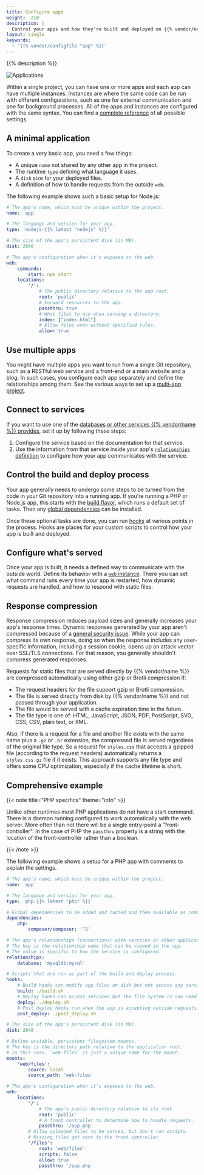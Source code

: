 ```yaml
---
title: Configure apps
weight: -210
description: |
  Control your apps and how they're built and deployed on {{% vendor/name %}} with YAML configuration.
layout: single
keywords:
  - '{{% vendor/configfile "app" %}}'
---
```


{{% description %}}

![Applications](/images/config-diagrams/applications.png "0.50")

Within a single project, you can have one or more apps and each app can have multiple instances.
Instances are where the same code can be run with different configurations,
such as one for external communication and one for background processes.
All of the apps and instances are configured with the same syntax.
You can find a [complete reference](/create-apps/app-reference/builtin-image.md) of all possible settings.

## A minimal application

To create a very basic app, you need a few things:

* A unique `name` not shared by any other app in the project.
* The runtime `type` defining what language it uses.
* A `disk` size for your deployed files.
* A definition of how to handle requests from the outside `web`.

The following example shows such a basic setup for Node.js:

<!-- @todo: code-links break the rendering. Removed for now, to revisit. -->
```yaml {configFile="app"}
# The app's name, which must be unique within the project.
name: 'app'

# The language and version for your app.
type: 'nodejs:{{% latest "nodejs" %}}'

# The size of the app's persistent disk (in MB).
disk: 2048

# The app's configuration when it's exposed to the web.
web:
    commands:
        start: npm start
    locations:
        '/':
            # The public directory relative to the app root.
            root: 'public'
            # Forward resources to the app.
            passthru: true
            # What files to use when serving a directory.
            index: ["index.html"]
            # Allow files even without specified rules.
            allow: true
```

## Use multiple apps

You might have multiple apps you want to run from a single Git repository,
such as a RESTful web service and a front-end or a main website and a blog.
In such cases, you configure each app separately and define the relationships among them.
See the various ways to set up a [multi-app project](./multi-app/_index.md).

## Connect to services

If you want to use one of the [databases or other services {{% vendor/name %}} provides](../add-services/_index.md),
set it up by following these steps:

1. Configure the service based on the documentation for that service.
1. Use the information from that service inside your app's [`relationships` definition](/create-apps/app-reference/builtin-image.md#relationships)
   to configure how your app communicates with the service.

## Control the build and deploy process

Your app generally needs to undergo some steps to be turned from the code in your Git repository into a running app.
If you're running a PHP or Node.js app, this starts with the [build flavor](/create-apps/app-reference/builtin-image.md#build),
which runs a default set of tasks.
Then any [global dependencies](/create-apps/app-reference/builtin-image.md#dependencies) can be installed.

Once these optional tasks are done, you can run [hooks](./hooks/_index.md) at various points in the process.
Hooks are places for your custom scripts to control how your app is built and deployed.

## Configure what's served

Once your app is built, it needs a defined way to communicate with the outside world.
Define its behavior with a [`web` instance](/create-apps/app-reference/builtin-image.md#web).
There you can set what command runs every time your app is restarted,
how dynamic requests are handled, and how to respond with static files.

## Response compression

Response compression reduces payload sizes and generally increases your app's response times.
Dynamic responses generated by your app aren't compressed because of a [general security issue](https://en.wikipedia.org/wiki/BREACH).
While your app can compress its own response,
doing so when the response includes any user-specific information, including a session cookie,
opens up an attack vector over SSL/TLS connections.
For that reason, you generally shouldn't compress generated responses.

Requests for static files that are served directly by {{% vendor/name %}} are compressed automatically
using either gzip or Brotli compression if:

* The request headers for the file support gzip or Brotli compression.
* The file is served directly from disk by {{% vendor/name %}} and not passed through your application.
* The file would be served with a cache expiration time in the future.
* The file type is one of: HTML, JavaScript, JSON, PDF, PostScript, SVG, CSS, CSV, plain text, or XML.

Also, if there is a request for a file and another file exists with the same name plus a `.gz` or `.br` extension,
the compressed file is served regardless of the original file type.
So a request for `styles.css` that accepts a gzipped file (according to the request headers)
automatically returns a `styles.css.gz` file if it exists.
This approach supports any file type and offers some CPU optimization, especially if the cache lifetime is short.

## Comprehensive example

{{< note title="PHP specifics" theme="info" >}}

Unlike other runtimes most PHP applications do not have a start command. There is a daemon running configured to work automatically with the web server. More often than not there will be a single entry-point a "front-controller". In the case of PHP the `passthru` property is a string with the location of the front-controller rather than a boolean.

{{< /note >}}

The following example shows a setup for a PHP app with comments to explain the settings.

```yaml {configFile="app"}
# The app's name, which must be unique within the project.
name: 'app'

# The language and version for your app.
type: 'php:{{% latest "php" %}}'

# Global dependencies to be added and cached and then available as commands.
dependencies:
    php:
        composer/composer: '^2'

# The app's relationships (connections) with services or other applications.
# The key is the relationship name that can be viewed in the app.
# The value is specific to how the service is configured.
relationships:
    database: 'mysqldb:mysql'

# Scripts that are run as part of the build and deploy process.
hooks:
    # Build hooks can modify app files on disk but not access any services like databases.
    build: ./build.sh
    # Deploy hooks can access services but the file system is now read-only.
    deploy: ./deploy.sh
    # Post deploy hooks run when the app is accepting outside requests.
    post_deploy: ./post_deploy.sh

# The size of the app's persistent disk (in MB).
disk: 2048

# Define writable, persistent filesystem mounts.
# The key is the directory path relative to the application root.
# In this case, `web-files` is just a unique name for the mount.
mounts:
    'web/files':
        source: local
        source_path: 'web-files'

# The app's configuration when it's exposed to the web.
web:
    locations:
        '/':
            # The app's public directory relative to its root.
            root: 'public'
            # A front controller to determine how to handle requests.
            passthru: '/app.php'
        # Allow uploaded files to be served, but don't run scripts.
        # Missing files get sent to the front controller.
        '/files':
            root: 'web/files'
            scripts: false
            allow: true
            passthru: '/app.php'
```
